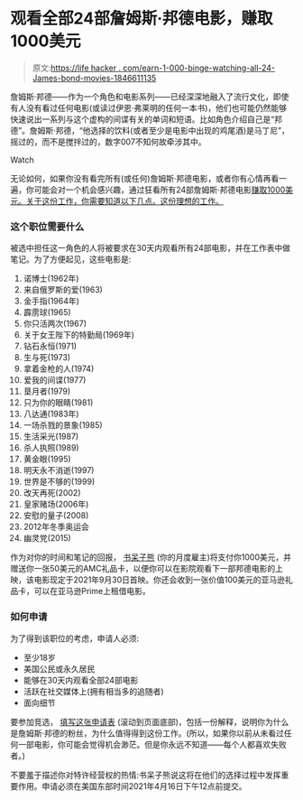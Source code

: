 # 观看全部24部詹姆斯·邦德电影，赚取1000美元

> 原文:[https://life hacker . com/earn-1-000-binge-watching-all-24-James-bond-movies-1846611135](https://lifehacker.com/earn-1-000-binge-watching-all-24-james-bond-movies-1846611135)

詹姆斯·邦德——作为一个角色和电影系列——已经深深地融入了流行文化，即使有人没有看过任何电影(或读过伊恩·弗莱明的任何一本书)，他们也可能仍然能够快速说出一系列与这个虚构的间谍有关的单词和短语。比如角色介绍自己是“邦德”。詹姆斯·邦德，“他选择的饮料(或者至少是电影中出现的鸡尾酒)是马丁尼”，摇过的，而不是搅拌过的，数字007不知何故牵涉其中。

Watch

无论如何，如果你没有看完所有(或任何)詹姆斯·邦德电影，或者你有心情再看一遍，你可能会对一个机会感兴趣，通过狂看所有24部詹姆斯·邦德电影[赚取1000美元。关于这份工作，你需要知道以下几点。这份理想的工作。](https://nerdbear.com/get-paid-1000-to-binge-watch-james-bond-movies/)

### 这个职位需要什么

被选中担任这一角色的人将被要求在30天内观看所有24部电影，并在工作表中做笔记。为了方便起见，这些电影是:

1.  诺博士(1962年)
2.  来自俄罗斯的爱(1963)
3.  金手指(1964年)
4.  霹雳球(1965)
5.  你只活两次(1967)
6.  关于女王陛下的特勤局(1969年)
7.  钻石永恒(1971)
8.  生与死(1973)
9.  拿着金枪的人(1974)
10.  爱我的间谍(1977)
11.  垦月者(1979)
12.  只为你的眼睛(1981)
13.  八达通(1983年)
14.  一场杀戮的景象(1985)
15.  生活采光(1987)
16.  杀人执照(1989)
17.  黄金眼(1995)
18.  明天永不消逝(1997)
19.  世界是不够的(1999)
20.  改天再死(2002)
21.  皇家赌场(2006年)
22.  安慰的量子(2008)
23.  2012年冬季奥运会
24.  幽灵党(2015)

作为对你的时间和笔记的回报， [书呆子熊](https://nerdbear.com/get-paid-1000-to-binge-watch-james-bond-movies/) (你的月度雇主)将支付你1000美元，并赠送你一张50美元的AMC礼品卡，以便你可以在影院观看下一部邦德电影的上映，该电影现定于2021年9月30日首映。你还会收到一张价值100美元的亚马逊礼品卡，可以在亚马逊Prime上租借电影。

### 如何申请

为了得到该职位的考虑，申请人必须:

*   至少18岁
*   美国公民或永久居民
*   能够在30天内观看全部24部电影
*   活跃在社交媒体上(拥有相当多的追随者)
*   面向细节

要参加竞选， [填写这张申请表](https://nerdbear.com/get-paid-1000-to-binge-watch-james-bond-movies/) (滚动到页面底部)，包括一份解释，说明你为什么是詹姆斯·邦德的粉丝，为什么值得得到这份工作。(所以，如果你以前从未看过任何一部电影，你可能会觉得机会渺茫。但是你永远不知道——每个人都喜欢失败者。)

不要羞于描述你对特许经营权的热情:书呆子熊说这将在他们的选择过程中发挥重要作用。申请必须在美国东部时间2021年4月16日下午12点前提交。